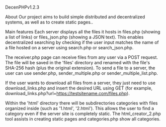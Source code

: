 DecenPHPv1.2.3

About
Our project aims to build simple distributed and decentralized systems, as well as to create static pages..

Main features
Each server displays all the files it hosts in files.php (showing a list of links) or files_json.php (showing a JSON text). This enables decentralized searching by checking if the user input matches the name of a file hosted on a server using search.php or search_json.php.

The receiver.php page can receive files from any user via a POST request. The file will be saved in the 'files' directory and renamed with the file's SHA-256 hash (plus the original extension). To send a file to a server, the user can use sender.php, sender_multiple.php or sender_multiple_list.php.

If the user wants to download all files from a server, they just need to use download_links.php and insert the desired URL using GET (for example, download_links.php?url=https://testsitename.com/files.php).

Within the 'html' directory there will be subdirectories categories with files organized inside (such as '1.html', '2.html'). This allows the user to find a category even if the server site is completely static. The html_creator_2.php tool assists in creating static pages and categories.php show all categories.
